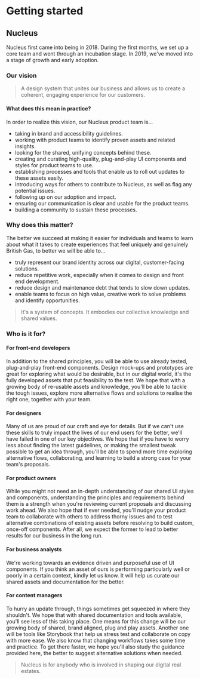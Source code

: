 # Getting started

## Nucleus

Nucleus first came into being in 2018. During the first months, we set up a core team and went through an incubation stage. In 2019, we've moved into a stage of growth and early adoption.

### Our vision

> A design system that unites our business and allows us to create a coherent, engaging experience for our customers.

#### What does this mean in practice?

In order to realize this vision, our Nucleus product team is...

* taking in brand and accessibility guidelines.
* working with product teams to identify proven assets and related insights.
* looking for the shared, unifying concepts behind these.
* creating and curating high-quality, plug-and-play UI components and styles for product teams to use.
* establishing processes and tools that enable us to roll out updates to these assets easily.
* introducing ways for others to contribute to Nucleus, as well as flag any potential issues.
* following up on our adoption and impact.
* ensuring our communication is clear and usable for the product teams.
* building a community to sustain these processes.

### Why does this matter?

The better we succeed at making it easier for individuals and teams to learn about what it takes to create experiences that feel uniquely and genuinely British Gas, to better we will be able to...

* truly represent our brand identity across our digital, customer-facing solutions.
* reduce repetitive work, especially when it comes to design and front end development.
* reduce design and maintenance debt that tends to slow down updates.
* enable teams to focus on high value, creative work to solve problems and identify opportunities.

> It's a system of concepts. It embodies our collective knowledge and shared values.

### Who is it for?

#### For front-end developers

In addition to the shared principles, you will be able to use already tested, plug-and-play front-end components. Design mock-ups and prototypes are great for exploring what would be desirable, but in our digital world, it's the fully developed assets that put feasibility to the test. We hope that with a growing body of re-usable assets and knowledge, you'll be able to tackle the tough issues, explore more alternative flows and solutions to realise the right one, together with your team.

#### For designers

Many of us are proud of our craft and eye for details. But if we can't use these skills to truly impact the lives of our end users for the better, we'll have failed in one of our key objectives. We hope that if you have to worry less about finding the latest guidelines, or making the smallest tweak possible to get an idea through, you'll be able to spend more time exploring alternative flows, collaborating, and learning to build a strong case for your team's proposals.

#### For product owners

While you might not need an in-depth understanding of our shared UI styles and components, understanding the principles and requirements behind them is a strength when you're reviewing current proposals and discussing work ahead. We also hope that if ever needed, you'll nudge your product team to collaborate with others to address thorny issues and to test alternative combinations of existing assets before resolving to build custom, once-off components. After all, we expect the former to lead to better results for our business in the long run.

#### For business analysts

We're working towards an evidence driven and purposeful use of UI components. If you think an asset of ours is performing particularly well or poorly in a certain context, kindly let us know. It will help us curate our shared assets and documentation for the better.

#### For content managers

To hurry an update through, things sometimes get squeezed in where they shouldn't. We hope that with shared documentation and tools available, you'll see less of this taking place. One means for this change will be our growing body of shared, brand aligned, plug and play assets. Another one will be tools like Storybook that help us stress test and collaborate on copy with more ease. We also know that changing workflows takes some time and practice. To get there faster, we hope you'll also study the guidance provided here, the better to suggest alternative solutions when needed.

> Nucleus is for anybody who is involved in shaping our digital real estates.

